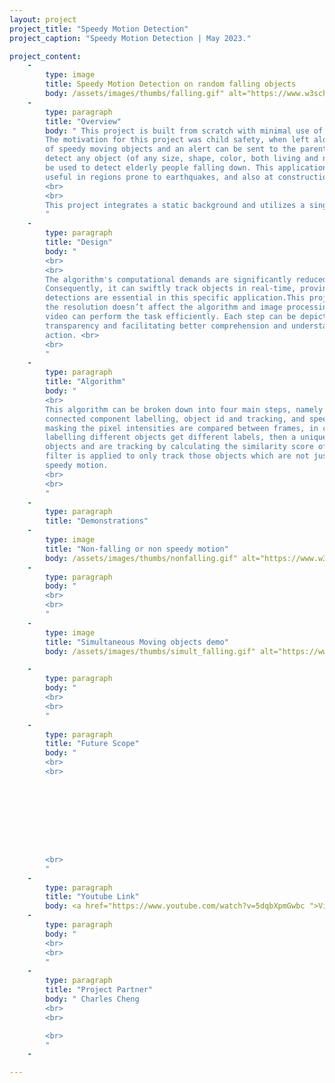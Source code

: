 ```yaml
---
layout: project
project_title: "Speedy Motion Detection"
project_caption: "Speedy Motion Detection | May 2023."

project_content:
    - 
        type: image
        title: Speedy Motion Detection on random falling objects
        body: /assets/images/thumbs/falling.gif" alt="https://www.w3schools.com/bootstrap4/paris.jpg
    -
        type: paragraph
        title: "Overview"
        body: " This project is built from scratch with minimal use of black-box libraries. <br>
        The motivation for this project was child safety, when left alone at home, are in danger <br>
        of speedy moving objects and an alert can be sent to the parent. The algorithm can also <br>
        detect any object (of any size, shape, color, both living and non-living objects). It can also <br>
        be used to detect elderly people falling down. This application can particularly prove to be <br>
        useful in regions prone to earthquakes, and also at construction sites. <br>
        <br>
        <br>
        This project integrates a static background and utilizes a single point perspective camera view.
        "
    -
        type: paragraph
        title: "Design"
        body: "
        <br>
        <br>
        The algorithm's computational demands are significantly reduced as it avoids the use of neural networks. <br>
        Consequently, it can swiftly track objects in real-time, proving particularly advantageous when rapid <br>
        detections are essential in this specific application.This project is camera type independent where <br>
        the resolution doesn’t affect the algorithm and image processing and even low resolution <br>
        video can perform the task efficiently. Each step can be depicted visually, enhancing <br>
        transparency and facilitating better comprehension and understanding of each individual <br>
        action. <br>
        <br>
        "
    -
        type: paragraph
        title: "Algorithm"
        body: "
        <br>
        This algorithm can be broken down into four main steps, namely motion masking, <br>
        connected component labelling, object id and tracking, and speed filter. In motion <br>
        masking the pixel intensities are compared between frames, in connected component <br>
        labelling different objects get different labels, then a unique id is extracted for unique <br>
        objects and are tracking by calculating the similarity score of each object. Lastly, a speed <br>
        filter is applied to only track those objects which are not just moving but having a <br>
        speedy motion.
        <br>
        <br>
        "
    -
        type: paragraph
        title: "Demonstrations"
    -
        type: image
        title: "Non-falling or non speedy motion"
        body: /assets/images/thumbs/nonfalling.gif" alt="https://www.w3schools.com/bootstrap4/paris.jpg
    -
        type: paragraph
        body: "
        <br>
        <br>
        "
    -
        type: image
        title: "Simultaneous Moving objects demo"
        body: /assets/images/thumbs/simult_falling.gif" alt="https://www.w3schools.com/bootstrap4/paris.jpg

    -
        type: paragraph
        body: "
        <br>
        <br>
        "
    -
        type: paragraph
        title: "Future Scope"
        body: "
        <br>
        <br>









        <br>
        "
    -
        type: paragraph
        title: "Youtube Link"
        body: <a href="https://www.youtube.com/watch?v=5dqbXpmGwbc ">Video Presentation Link</a>
    -
        type: paragraph
        body: "
        <br>
        <br>
        "
    -
        type: paragraph
        title: "Project Partner"
        body: " Charles Cheng
        <br>
        <br>

        <br>
        "
    -

---
```


